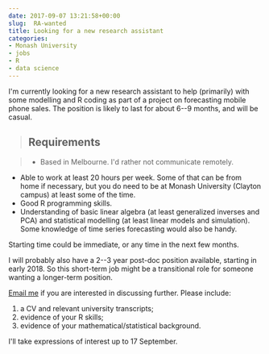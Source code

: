 ```yaml
---
date: 2017-09-07 13:21:58+00:00
slug:  RA-wanted
title: Looking for a new research assistant
categories:
- Monash University
- jobs
- R
- data science
---
```


I'm currently looking for a new research assistant to help (primarily) with some modelling and R coding as part of a project on forecasting mobile phone sales. The position is likely to last for about 6--9 months, and will be casual.

>## Requirements

> * Based in Melbourne. I'd rather not communicate remotely.
* Able to work at least 20 hours per week. Some of that can be from home if necessary, but you do need to be at Monash University (Clayton campus) at least some of the time.
* Good R programming skills.
* Understanding of basic linear algebra (at least generalized inverses and PCA) and statistical modelling (at least linear models and simulation). Some knowledge of time series forecasting would also be handy.

Starting time could be immediate, or any time in the next few months.

I will probably also have a 2--3 year post-doc position available, starting in early 2018. So this short-term job might be a transitional role for someone wanting a longer-term position.

[Email me](mailto:Rob.Hyndman@monash.edu) if you are interested in discussing further. Please include:

  1. a CV and relevant university transcripts;
  2. evidence of your R skills;
  3. evidence of your mathematical/statistical background.

I'll take expressions of interest up to 17 September.
